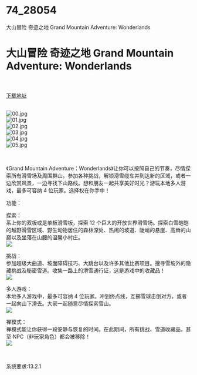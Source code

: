 # 74_28054
大山冒险 奇迹之地 Grand Mountain Adventure: Wonderlands
# 大山冒险 奇迹之地 Grand Mountain Adventure: Wonderlands
 <br/></br>
[下载地址](https://www.switch520.cc/article/28054 "下载地址")
<br/></br>

<p><img title="00.jpg" src="https://www.switch520.cc/muke_img/2022_03_11_df6df9e365c01.jpg" alt="00.jpg"><br>
<img title="01.jpg" src="https://www.switch520.cc/muke_img/2022_03_11_f28098f6829bf.jpg" alt="01.jpg"><br>
<img title="02.jpg" src="https://www.switch520.cc/muke_img/2022_03_11_7f6a8c13cb354.jpg" alt="02.jpg"><br>
<img title="03.jpg" src="https://www.switch520.cc/muke_img/2022_03_11_605e5de661ce8.jpg" alt="03.jpg"><br>
<img title="04.jpg" src="https://www.switch520.cc/muke_img/2022_03_11_6268ef9b13ae1.jpg" alt="04.jpg"><br>
<img title="05.jpg" src="https://www.switch520.cc/muke_img/2022_03_11_f4442bbaa5f8f.jpg" alt="05.jpg"></p>
<p>&nbsp;</p>
<p>《Grand Mountain Adventure：Wonderlands》让你可以按照自己的节奏，尽情探索所有滑雪场及周围群山。参加各种挑战，解锁滑雪缆车并到达新的区域，或者一边欣赏风景，一边寻找下山路线。想和朋友一起共享美好时光？游玩本地多人游戏，最多可容纳 4 位玩家。选择权在你手中！</p>
<p>功能：</p>
<p>探索：<br>
系上你的双板或是单板滑雪板，探索 12 个巨大的开放世界滑雪场。探索白雪皑皑的越野滑雪区域、野生动物居住的森林深处、热闹的坡道、陡峭的悬崖、高耸的山巅以及坐落在山腰的温馨小村庄。<br>
<img src="https://cdn.cloudflare.steamstatic.com/steam/apps/1247360/extras/welcome.gif?t=1646927968"></p>
<p>挑战：<br>
参加超级大曲道、坡面障碍技巧、大跳台以及许多其他比赛项目。搜寻雪坡外的隐藏挑战及秘密雪道。收集一路上的滑雪通行证，这是游戏中的收藏品！<br>
<img src="https://cdn.cloudflare.steamstatic.com/steam/apps/1247360/extras/Challenge.gif?t=1646927968"></p>
<p>多人游戏：<br>
本地多人游戏中，最多可容纳 4 位玩家。冲到终点线，互掷雪球击倒对方，或者一起向山下滑去。大家一起随意尽情探索雪山。<br>
<img src="https://cdn.cloudflare.steamstatic.com/steam/apps/1247360/extras/multi.gif?t=1646927968"></p>
<p>禅模式：<br>
禅模式能让你获得一段安静与恢复的时间。在此期间，所有挑战、雪道收藏品，甚至 NPC（非玩家角色）都会被移除！<br>
<img src="https://cdn.cloudflare.steamstatic.com/steam/apps/1247360/extras/zen.gif?t=1646927968"></p>
<p>&nbsp;</p>
<p>系统要求:13.2.1</p>



